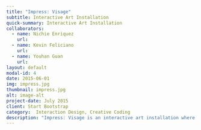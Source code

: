 ```yaml
---
title: "Impress: Visage"
subtitle: Interactive Art Installation
quick-summary: Interactive Art Installation
collaborators:
  - name: Nichie Enriquez
    url:
  - name: Kevin Feliciano
    url:
  - name: Youhan Guan
    url:
layout: default
modal-id: 4
date: 2015-06-01
img: impress.jpg
thumbnail: impress.jpg
alt: image-alt
project-date: July 2015
client: Start Bootstrap
category:  Interaction Design, Creative Coding
description: "Impress: Visage is an interactive art installation where participants are encouraged to leave their mark on the project by taking selfies and then remix their facial features with those of previous participants. The project aims to make people think about community, identity, diversity and inclusiveness. By means of a facial detection algorithm, the self-portraits are automatically segmented into elements that make up the human face: eyes, nose, mouth etc. The 'remix' part of the experience takes place as the facial fragments are projected onto a wall and the participant moves and recombines them via body and hand gestures via a Microsoft Kinect. The newly constructed portraits are saved and projected on an adjacent wall in the space. Every visitor’s features are saved to an image bank of eyes, noses and mouths that incoming participants can play with and contribute to in turn."
---
```

